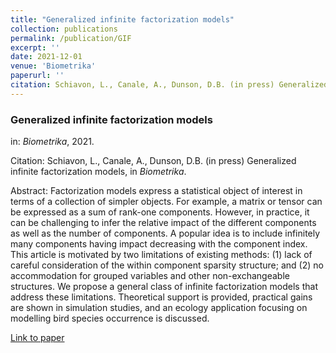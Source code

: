```yaml
---
title: "Generalized infinite factorization models"
collection: publications
permalink: /publication/GIF
excerpt: ''
date: 2021-12-01
venue: 'Biometrika'
paperurl: ''
citation: Schiavon, L., Canale, A., Dunson, D.B. (in press) Generalized infinite factorization models, in <i>Biometrika</i>.
---
```


### Generalized infinite factorization models
in: _Biometrika_, 2021.

Citation: Schiavon, L., Canale, A., Dunson, D.B. (in press) Generalized infinite factorization models, in <i>Biometrika</i>.

Abstract: Factorization models express a statistical object of interest in terms of a collection of simpler objects. For example, a matrix or tensor can be expressed as a sum of rank-one components.
However, in practice, it can be challenging to infer the relative impact of the different components as well as the number of components. A popular idea is to include infinitely many components
having impact decreasing with the component index. This article is motivated by two limitations of existing methods: (1) lack of careful consideration of the within component sparsity structure;
and (2) no accommodation for grouped variables and other non-exchangeable structures. We propose a general class of infinite factorization models that address these limitations. Theoretical support is provided, practical gains are shown in simulation studies, and an ecology application
focusing on modelling bird species occurrence is discussed.

[Link to paper](https://arxiv.org/abs/2103.10333)
